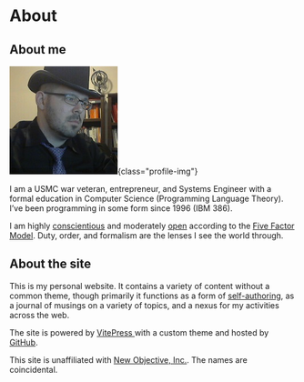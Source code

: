 # About

## About me

![Profile Image](/images/profile/top-hat-justice.jpg){class="profile-img"}

I am a USMC war veteran, entrepreneur, and Systems Engineer with a formal education in Computer Science (Programming Language Theory).
I’ve been programming in some form since 1996 (IBM 386).

I am highly [conscientious](https://www.youtube.com/watch?v=q15eTySnWxc) and moderately
[open](https://www.youtube.com/watch?v=qRFxulvRC7I) according to the [Five Factor Model](https://en.wikipedia.org/wiki/Big_Five_personality_traits).
Duty, order, and formalism are the lenses I see the world through.

## About the site

This is my personal website. It contains a variety of content without a common theme,
though primarily it functions as a form of [self-authoring](https://youtu.be/qa9u5t3C0AI),
as a journal of musings on a variety of topics, and a nexus for my activities across the web.

The site is powered by [VitePress ](https://vitepress.dev/) with a custom theme and hosted by [GitHub](https://github.com/thenewobjective/thenewobjective.github.io).

This site is unaffiliated with [New Objective, Inc.](http://www.newobjective.com/). The names are coincidental.

<style>
    .profile-img {
        border-radius: 50%;
        float: left;
        margin: 0 1em 1em 0;
    }
</style>
